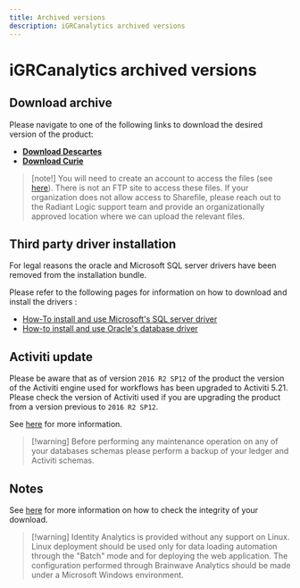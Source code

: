 ```yaml
---
title: Archived versions
description: iGRCanalytics archived versions
---
```


# iGRCanalytics archived versions

## Download archive

Please navigate to one of the following links to download the desired version of the product:  

- [**Download Descartes**](https://radiantlogicinc246.sharefile.com/d-sf5b6347bfb9d42f7bbe06d2f74d73192)
- [**Download Curie**](https://radiantlogicinc246.sharefile.com/d-s1c9e7c13b0454b6884259362232d5181)

> [note!] You will need to create an account to access the files (see [here](https://radiantlogicinc246.sharefile.com/Authentication/Login#/ConfirmUser)). There is not an FTP site to access these files. If your organization does not allow access to Sharefile, please reach out to the Radiant Logic support team and provide an organizationally approved location where we can upload the relevant files.

## Third party driver installation

For legal reasons the oracle and Microsoft SQL server drivers have been removed from the installation bundle.

Please refer to the following pages for information on how to download and install the drivers :

- [How-To install and use Microsoft's SQL server driver](../how-to/database/sqlserver/install-sqlserver-driver)  
- [How-to install and use Oracle's database driver](../how-to/database/oracle/install-orcl-driver)  

## Activiti update

Please be aware that as of version `2016 R2 SP12` of the product the version of the Activiti engine used for workflows has been upgraded to Activiti 5.21. Please check the version of Activiti used if you are upgrading the product from a version previous to `2016 R2 SP12`.

See [here](../how-to/workflow/upgrade-activiti) for more information.  

> [!warning] Before performing any maintenance operation on any of your databases schemas please perform a backup of your ledger and Activiti schemas.  

## Notes

See [here](./01-downloads#checking-the-integrity-of-the-download) for more information on how to check the integrity of your download.  

> [!warning] Identity Analytics is provided without any support on Linux. Linux deployment should be used only for data loading automation through the "Batch" mode and for deploying the web application. The configuration performed through Brainwave Analytics should be made under a Microsoft Windows environment.  
